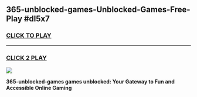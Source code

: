 
## 365-unblocked-games-Unblocked-Games-Free-Play #dl5x7
<h3>
<a href="https://us.freeplayer.one?title=365-unblocked-games&ref=9M">CLICK TO PLAY</a></h3>
<hr>

<h3>
<a href="https://us.freeplayer.one?title=365-unblocked-games&ref=9M">CLICK 2 PLAY</a>
  
</h3>

<a href="https://us.freeplayer.one?title=365-unblocked-games&ref=9M"><img src="https://clearcache.store/games.png"></a>


**365-unblocked-games games unblocked: Your Gateway to Fun and Accessible Online Gaming**
